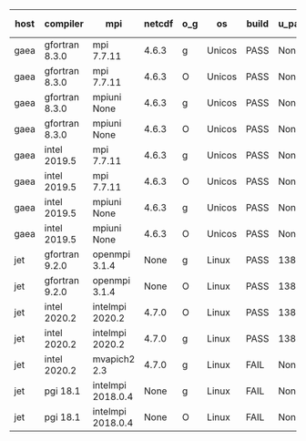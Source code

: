 

| host     | compiler                              | mpi                      | netcdf        | o_g        | os       | build       | u_pass          | u_fail          | s_pass            | s_fail            | e_pass             | e_fail             | nuopc_pass       | nuopc_fail       | artifacts link          |
|----------|---------------------------------------|--------------------------|---------------|------------|----------|-------------|-----------------|-----------------|-------------------|-------------------|--------------------|--------------------|------------------|------------------|-------------------------|
| gaea | gfortran 8.3.0 | mpi 7.7.11  | 4.6.3  | g | Unicos | PASS | None | None | None | None | None | None | None | None | <a href="https://github.com/esmf-org/esmf-test-artifacts/tree/936ffa23f3c65cd520794e8e5d7ac12e6c1dd71f/fix_nc-config-libs/gfortran/8.3.0/g/mpi/7.7.11" target="_blank">936ffa2</a> | 
| gaea | gfortran 8.3.0 | mpi 7.7.11  | 4.6.3  | O | Unicos | PASS | None | None | None | None | None | None | None | None | <a href="https://github.com/esmf-org/esmf-test-artifacts/tree/dc0407415ed9487585c246b6b5a9bcf5fe0f8e46/fix_nc-config-libs/gfortran/8.3.0/O/mpi/7.7.11" target="_blank">dc04074</a> | 
| gaea | gfortran 8.3.0 | mpiuni None  | 4.6.3  | g | Unicos | PASS | None | None | None | None | None | None | None | None | <a href="https://github.com/esmf-org/esmf-test-artifacts/tree/898e55e7344944842e85d9dd44b339bcf1a50df9/fix_nc-config-libs/gfortran/8.3.0/g/mpiuni/None" target="_blank">898e55e</a> | 
| gaea | gfortran 8.3.0 | mpiuni None  | 4.6.3  | O | Unicos | PASS | None | None | None | None | None | None | None | None | <a href="https://github.com/esmf-org/esmf-test-artifacts/tree/70120e11c7fd775c0fbca43d0fcd37caea04e1c9/fix_nc-config-libs/gfortran/8.3.0/O/mpiuni/None" target="_blank">70120e1</a> | 
| gaea | intel 2019.5 | mpi 7.7.11  | 4.6.3  | g | Unicos | PASS | None | None | None | None | None | None | 0 | 52 | <a href="https://github.com/esmf-org/esmf-test-artifacts/tree/062edeac50b5c7b1260460f646de65ce5a3ac858/fix_nc-config-libs/intel/2019.5/g/mpi/7.7.11" target="_blank">062edea</a> | 
| gaea | intel 2019.5 | mpi 7.7.11  | 4.6.3  | O | Unicos | PASS | None | None | None | None | None | None | 0 | 52 | <a href="https://github.com/esmf-org/esmf-test-artifacts/tree/503e1ed58cf5467be460688bc55ed30a320bbdcb/fix_nc-config-libs/intel/2019.5/O/mpi/7.7.11" target="_blank">503e1ed</a> | 
| gaea | intel 2019.5 | mpiuni None  | 4.6.3  | g | Unicos | PASS | None | None | None | None | None | None | None | None | <a href="https://github.com/esmf-org/esmf-test-artifacts/tree/ce90b4535f0ab7dd336c89a73f15ef2480a437b0/fix_nc-config-libs/intel/2019.5/g/mpiuni/None" target="_blank">ce90b45</a> | 
| gaea | intel 2019.5 | mpiuni None  | 4.6.3  | O | Unicos | PASS | None | None | None | None | None | None | None | None | <a href="https://github.com/esmf-org/esmf-test-artifacts/tree/6bf1cbe6154ca5543e0999b8c3c3dc461d655abb/fix_nc-config-libs/intel/2019.5/O/mpiuni/None" target="_blank">6bf1cbe</a> | 
| jet | gfortran 9.2.0 | openmpi 3.1.4  | None  | g | Linux | PASS | 13898 | 0 | 49 | 0 | 80 | 0 | 52 | 0 | <a href="https://github.com/esmf-org/esmf-test-artifacts/tree/265c752c54936534875b1ad41efe5a2ac3720813/fix_nc-config-libs/gfortran/9.2.0/g/openmpi/3.1.4" target="_blank">265c752</a> | 
| jet | gfortran 9.2.0 | openmpi 3.1.4  | None  | O | Linux | PASS | 13898 | 0 | 49 | 0 | 80 | 0 | 52 | 0 | <a href="https://github.com/esmf-org/esmf-test-artifacts/tree/e0b61e11dd5b7df7547a61e09b45100bb414bb8b/fix_nc-config-libs/gfortran/9.2.0/O/openmpi/3.1.4" target="_blank">e0b61e1</a> | 
| jet | intel 2020.2 | intelmpi 2020.2  | 4.7.0  | O | Linux | PASS | 13890 | 8 | 49 | 0 | 79 | 1 | 51 | 1 | <a href="https://github.com/esmf-org/esmf-test-artifacts/tree/85cc5b064b04e50221cedbec488c1fc752971288/fix_nc-config-libs/intel/2020.2/O/intelmpi/2020.2" target="_blank">85cc5b0</a> | 
| jet | intel 2020.2 | intelmpi 2020.2  | 4.7.0  | g | Linux | PASS | 13890 | 8 | 49 | 0 | 79 | 1 | 51 | 1 | <a href="https://github.com/esmf-org/esmf-test-artifacts/tree/4c1144f2b3b9d9a294462faaa8549878a6de7f1a/fix_nc-config-libs/intel/2020.2/g/intelmpi/2020.2" target="_blank">4c1144f</a> | 
| jet | intel 2020.2 | mvapich2 2.3  | 4.7.0  | g | Linux | FAIL | None | None | None | None | None | None | None | None | <a href="https://github.com/esmf-org/esmf-test-artifacts/tree/a9f31e8812bd3d30fe3cc75f9a2ecfdbdf99e0aa/fix_nc-config-libs/intel/2020.2/g/mvapich2/2.3" target="_blank">a9f31e8</a> | 
| jet | pgi 18.1 | intelmpi 2018.0.4  | None  | g | Linux | FAIL | None | None | None | None | None | None | None | None | <a href="https://github.com/esmf-org/esmf-test-artifacts/tree/8e61b1da0d09382e42feb0a3bde58830e2a276b0/fix_nc-config-libs/pgi/18.1/g/intelmpi/2018.0.4" target="_blank">8e61b1d</a> | 
| jet | pgi 18.1 | intelmpi 2018.0.4  | None  | O | Linux | FAIL | None | None | None | None | None | None | None | None | <a href="https://github.com/esmf-org/esmf-test-artifacts/tree/880805e5e58c5df0d22ce1a43bb8efb30bfd03ca/fix_nc-config-libs/pgi/18.1/O/intelmpi/2018.0.4" target="_blank">880805e</a> | 
